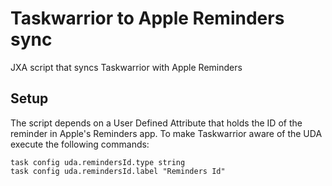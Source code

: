 # Taskwarrior to Apple Reminders sync
JXA script that syncs Taskwarrior with Apple Reminders

## Setup
The script depends on a User Defined Attribute that holds the ID of the reminder in Apple's Reminders app.
To make Taskwarrior aware of the UDA execute the following commands:

```
task config uda.remindersId.type string
task config uda.remindersId.label "Reminders Id"
```
